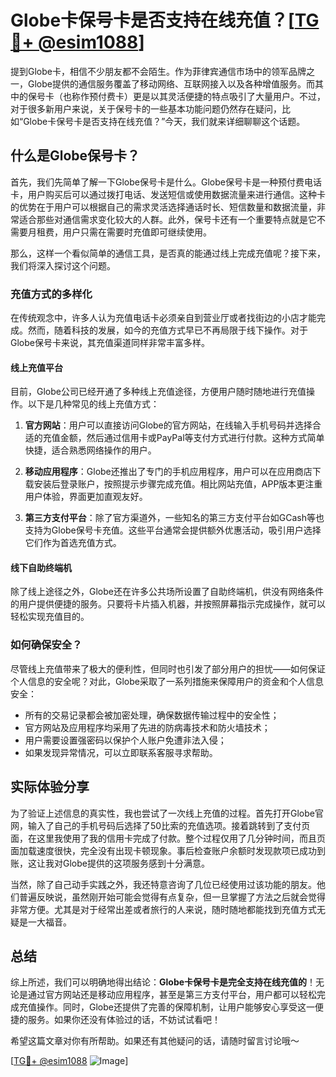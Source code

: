# Globe卡保号卡是否支持在线充值？[[TG💪+ @esim1088](https://t.me/s/esim1088)]

提到Globe卡，相信不少朋友都不会陌生。作为菲律宾通信市场中的领军品牌之一，Globe提供的通信服务覆盖了移动网络、互联网接入以及各种增值服务。而其中的保号卡（也称作预付费卡）更是以其灵活便捷的特点吸引了大量用户。不过，对于很多新用户来说，关于保号卡的一些基本功能问题仍然存在疑问，比如“Globe卡保号卡是否支持在线充值？”今天，我们就来详细聊聊这个话题。

## 什么是Globe保号卡？

首先，我们先简单了解一下Globe保号卡是什么。Globe保号卡是一种预付费电话卡，用户购买后可以通过拨打电话、发送短信或使用数据流量来进行通信。这种卡的优势在于用户可以根据自己的需求灵活选择通话时长、短信数量和数据流量，非常适合那些对通信需求变化较大的人群。此外，保号卡还有一个重要特点就是它不需要月租费，用户只需在需要时充值即可继续使用。

那么，这样一个看似简单的通信工具，是否真的能通过线上完成充值呢？接下来，我们将深入探讨这个问题。

### 充值方式的多样化

在传统观念中，许多人认为充值电话卡必须亲自到营业厅或者找街边的小店才能完成。然而，随着科技的发展，如今的充值方式早已不再局限于线下操作。对于Globe保号卡来说，其充值渠道同样非常丰富多样。

#### 线上充值平台

目前，Globe公司已经开通了多种线上充值途径，方便用户随时随地进行充值操作。以下是几种常见的线上充值方式：

1. **官方网站**：用户可以直接访问Globe的官方网站，在线输入手机号码并选择合适的充值金额，然后通过信用卡或PayPal等支付方式进行付款。这种方式简单快捷，适合熟悉网络操作的用户。
   
2. **移动应用程序**：Globe还推出了专门的手机应用程序，用户可以在应用商店下载安装后登录账户，按照提示步骤完成充值。相比网站充值，APP版本更注重用户体验，界面更加直观友好。

3. **第三方支付平台**：除了官方渠道外，一些知名的第三方支付平台如GCash等也支持为Globe保号卡充值。这些平台通常会提供额外优惠活动，吸引用户选择它们作为首选充值方式。

#### 线下自助终端机

除了线上途径之外，Globe还在许多公共场所设置了自助终端机，供没有网络条件的用户提供便捷的服务。只要将卡片插入机器，并按照屏幕指示完成操作，就可以轻松实现充值目的。

### 如何确保安全？

尽管线上充值带来了极大的便利性，但同时也引发了部分用户的担忧——如何保证个人信息的安全呢？对此，Globe采取了一系列措施来保障用户的资金和个人信息安全：

- 所有的交易记录都会被加密处理，确保数据传输过程中的安全性；
- 官方网站及应用程序均采用了先进的防病毒技术和防火墙技术；
- 用户需要设置强密码以保护个人账户免遭非法入侵；
- 如果发现异常情况，可以立即联系客服寻求帮助。

## 实际体验分享

为了验证上述信息的真实性，我也尝试了一次线上充值的过程。首先打开Globe官网，输入了自己的手机号码后选择了50比索的充值选项。接着跳转到了支付页面，在这里我使用了我的信用卡完成了付款。整个过程仅用了几分钟时间，而且页面加载速度很快，完全没有出现卡顿现象。事后检查账户余额时发现款项已成功到账，这让我对Globe提供的这项服务感到十分满意。

当然，除了自己动手实践之外，我还特意咨询了几位已经使用过该功能的朋友。他们普遍反映说，虽然刚开始可能会觉得有点复杂，但一旦掌握了方法之后就会觉得非常方便。尤其是对于经常出差或者旅行的人来说，随时随地都能找到充值方式无疑是一大福音。

## 总结

综上所述，我们可以明确地得出结论：**Globe卡保号卡是完全支持在线充值的**！无论是通过官方网站还是移动应用程序，甚至是第三方支付平台，用户都可以轻松完成充值操作。同时，Globe还提供了完善的保障机制，让用户能够安心享受这一便捷的服务。如果你还没有体验过的话，不妨试试看吧！

希望这篇文章对你有所帮助。如果还有其他疑问的话，请随时留言讨论哦～ 

[[TG💪+ @esim1088](https://t.me/s/esim1088) ![Image](https://i.postimg.cc/4NQfJmqS/Snipaste-2025-05-13-00-14-12.png)]